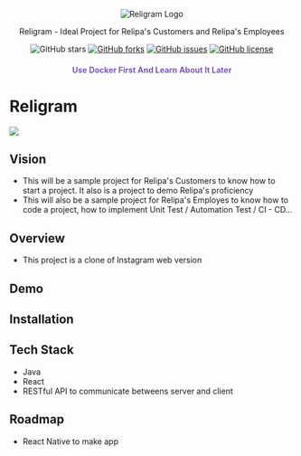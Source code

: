 <p align="center">
    <img src="/.github/religramlogo2.png" alt="Religram Logo"/>
</p>

<p align="center">Religram - Ideal Project for Relipa's Customers and Relipa's Employees</p>

<p align="center">
    <img src="https://img.shields.io/github/stars/relipasoft/religram-api.svg" alt="GitHub stars"></a>
   <a href="https://github.com/relipasoft/religram-api/network"><img src="https://img.shields.io/github/forks/relipasoft/religram-api.svg" alt="GitHub forks"></a>
   <a href="https://github.com/relipasoft/religram-api/issues"><img src="https://img.shields.io/github/issues/relipasoft/religram-api.svg" alt="GitHub issues"></a>
   <a href="https://raw.githubusercontent.com/relipasoft/religram-api/master/LICENSE"><img src="https://img.shields.io/badge/license-MIT-blue.svg" alt="GitHub license"></a>
</p>

<h4 align="center" style="color:#7d58c2">Use Docker First And Learn About It Later</h4>

# Religram


![](https://travis-ci.org/relipasoft/relibnb.svg?branch=master)


## Vision
- This will be a sample project for Relipa's Customers to know how to start a project. It also is a project to demo Relipa's proficiency 
- This will also be a sample project for Relipa's Employes to know how to code a project, how to implement Unit Test / Automation Test / CI - CD...

## Overview
- This project is a clone of Instagram web version


## Demo

## Installation 

## Tech Stack
- Java
- React 
- RESTful API to communicate betweens server and client 

## Roadmap
- React Native to make app 
